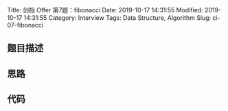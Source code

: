 Title: 剑指 Offer 第7题：fibonacci
Date: 2019-10-17 14:31:55
Modified: 2019-10-17 14:31:55
Category: Interview
Tags: Data Structure, Algorithm
Slug: ci-07-fibonacci
## 题目描述
## 思路
## 代码